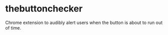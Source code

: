 # thebuttonchecker
Chrome extension to audibly alert users when the button is about to run out of time.
